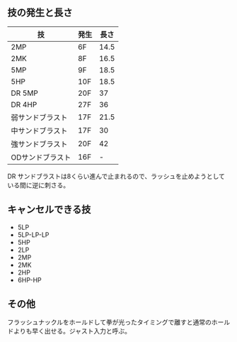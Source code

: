 ## 技の発生と長さ

| 技               | 発生 | 長さ |
| ---------------- | ---- | ---- |
| 2MP              | 6F   | 14.5 |
| 2MK              | 8F   | 16.5 |
| 5MP              | 9F   | 18.5 |
| 5HP              | 10F  | 18.5 |
| DR 5MP           | 20F  | 37   |
| DR 4HP           | 27F  | 36   |
| 弱サンドブラスト | 17F  | 21.5 |
| 中サンドブラスト | 17F  | 30   |
| 強サンドブラスト | 20F  | 42   |
| ODサンドブラスト | 16F  | -    |

DR サンドブラストは8くらい進んで止まれるので、ラッシュを止めようとしている間に逆に刺さる。

## キャンセルできる技

- 5LP
- 5LP-LP-LP
- 5HP
- 2LP
- 2MP
- 2MK
- 2HP
- 6HP-HP

## その他

フラッシュナックルをホールドして拳が光ったタイミングで離すと通常のホールドよりも早く出せる。ジャスト入力と呼ぶ。
